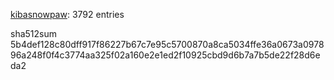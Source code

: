 [kibasnowpaw](https://github.com/kibasnowpaw): 3792 entries

sha512sum 5b4def128c80dff917f86227b67c7e95c5700870a8ca5034ffe36a0673a097896a248f0f4c3774aa325f02a160e2e1ed2f10925cbd9d6b7a7b5de22f28d6eda2
